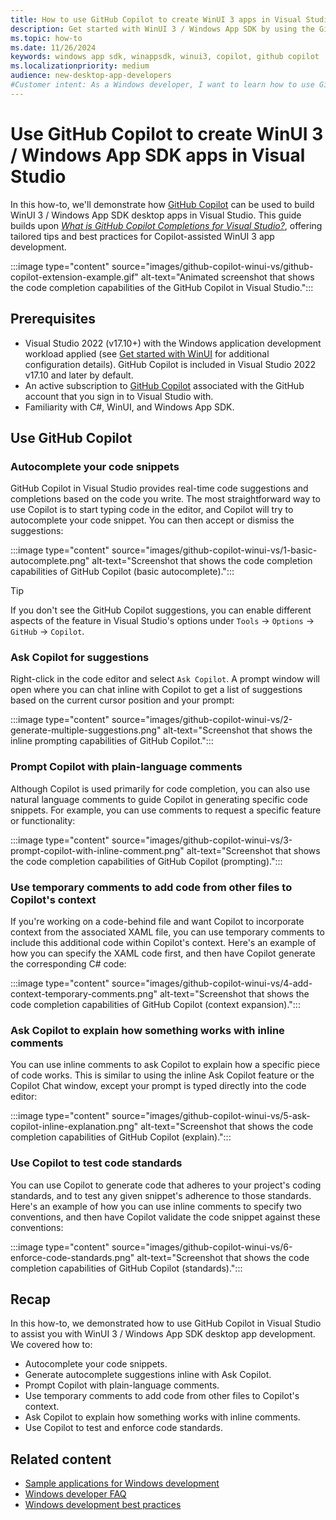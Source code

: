 ```yaml
---
title: How to use GitHub Copilot to create WinUI 3 apps in Visual Studio
description: Get started with WinUI 3 / Windows App SDK by using the GitHub Copilot code completion capabilities in Visual Studio. 
ms.topic: how-to
ms.date: 11/26/2024
keywords: windows app sdk, winappsdk, winui3, copilot, github copilot
ms.localizationpriority: medium
audience: new-desktop-app-developers
#Customer intent: As a Windows developer, I want to learn how to use GitHub Copilot in Visual Studio to create WinUI 3 apps so that I can leverage the code completion capabilities to build my apps more efficiently.
---
```


# Use GitHub Copilot to create WinUI 3 / Windows App SDK apps in Visual Studio

In this how-to, we'll demonstrate how [GitHub Copilot](https://github.com/features/copilot) can be used to build WinUI 3 / Windows App SDK desktop apps in Visual Studio. This guide builds upon *[What is GitHub Copilot Completions for Visual Studio?](/visualstudio/ide/visual-studio-github-copilot-extension)*, offering tailored tips and best practices for Copilot-assisted WinUI 3 app development.

:::image type="content" source="images/github-copilot-winui-vs/github-copilot-extension-example.gif" alt-text="Animated screenshot that shows the code completion capabilities of the GitHub Copilot in Visual Studio.":::

## Prerequisites

- Visual Studio 2022 (v17.10+) with the Windows application development workload applied (see [Get started with WinUI](../get-started/start-here.md) for additional configuration details). GitHub Copilot is included in Visual Studio 2022 v17.10 and later by default.
- An active subscription to [GitHub Copilot](https://github.com/features/copilot/plans) associated with the GitHub account that you sign in to Visual Studio with.
- Familiarity with C#, WinUI, and Windows App SDK.

## Use GitHub Copilot

### Autocomplete your code snippets

GitHub Copilot in Visual Studio provides real-time code suggestions and completions based on the code you write. The most straightforward way to use Copilot is to start typing code in the editor, and Copilot will try to autocomplete your code snippet. You can then accept or dismiss the suggestions:

<!-- todo: animated gifs as an optimization -->

:::image type="content" source="images/github-copilot-winui-vs/1-basic-autocomplete.png" alt-text="Screenshot that shows the code completion capabilities of GitHub Copilot (basic autocomplete).":::

> [!TIP]
> If you don't see the GitHub Copilot suggestions, you can enable different aspects of the feature in Visual Studio's options under `Tools` -> `Options` -> `GitHub` -> `Copilot`.

### Ask Copilot for suggestions

Right-click in the code editor and select `Ask Copilot`. A prompt window will open where you can chat inline with Copilot to get a list of suggestions based on the current cursor position and your prompt:

:::image type="content" source="images/github-copilot-winui-vs/2-generate-multiple-suggestions.png" alt-text="Screenshot that shows the inline prompting capabilities of GitHub Copilot.":::

### Prompt Copilot with plain-language comments

Although Copilot is used primarily for code completion, you can also use natural language comments to guide Copilot in generating specific code snippets. For example, you can use comments to request a specific feature or functionality:

:::image type="content" source="images/github-copilot-winui-vs/3-prompt-copilot-with-inline-comment.png" alt-text="Screenshot that shows the code completion capabilities of GitHub Copilot (prompting).":::

### Use temporary comments to add code from other files to Copilot's context

If you're working on a code-behind file and want Copilot to incorporate context from the associated XAML file, you can use temporary comments to include this additional code within Copilot's context. Here's an example of how you can specify the XAML code first, and then have Copilot generate the corresponding C# code:

:::image type="content" source="images/github-copilot-winui-vs/4-add-context-temporary-comments.png" alt-text="Screenshot that shows the code completion capabilities of GitHub Copilot (context expansion).":::

### Ask Copilot to explain how something works with inline comments

You can use inline comments to ask Copilot to explain how a specific piece of code works. This is similar to using the inline Ask Copilot feature or the Copilot Chat window, except your prompt is typed directly into the code editor:

:::image type="content" source="images/github-copilot-winui-vs/5-ask-copilot-inline-explanation.png" alt-text="Screenshot that shows the code completion capabilities of GitHub Copilot (explain).":::

### Use Copilot to test code standards

You can use Copilot to generate code that adheres to your project's coding standards, and to test any given snippet's adherence to those standards. Here's an example of how you can use inline comments to specify two conventions, and then have Copilot validate the code snippet against these conventions:

:::image type="content" source="images/github-copilot-winui-vs/6-enforce-code-standards.png" alt-text="Screenshot that shows the code completion capabilities of GitHub Copilot (standards).":::

## Recap

In this how-to, we demonstrated how to use GitHub Copilot in Visual Studio to assist you with WinUI 3 / Windows App SDK desktop app development. We covered how to:

- Autocomplete your code snippets.
- Generate autocomplete suggestions inline with Ask Copilot.
- Prompt Copilot with plain-language comments.
- Use temporary comments to add code from other files to Copilot's context.
- Ask Copilot to explain how something works with inline comments.
- Use Copilot to test and enforce code standards.

## Related content

- [Sample applications for Windows development](../get-started/samples.md)
- [Windows developer FAQ](../get-started/windows-developer-faq.yml)
- [Windows development best practices](../get-started/best-practices.md)
